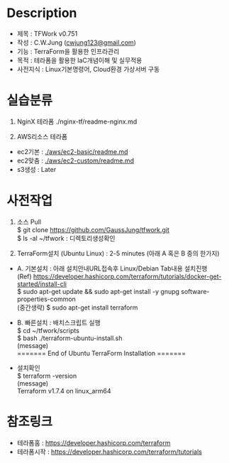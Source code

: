 # Description     
- 제목 : TFWork v0.751
- 작성 : C.W.Jung (cwjung123@gmail.com)
- 기능 : TerraForm을 활용한 인프라관리 
- 목적 : 테라폼을 활용한 IaC개념이해 및 실무적용  
- 사전지식 : Linux기본명령어, Cloud환경 가상서버 구동
 
# 실습분류      
1) NginX 테라폼 
./nginx-tf/readme-nginx.md 
 
2) AWS리소스 테라폼 
- ec2기본 :  [./aws/ec2-basic/readme.md](https://github.com/GaussJung/tfwork/blob/master/aws/readme-ec2-basic.md) 
- ec2맞춤 : [./aws/ec2-custom/readme.md](https://github.com/GaussJung/tfwork/blob/master/aws/readme-ec2-custom.md) 
- s3생성 :  Later

# 사전작업    
1) 소스 Pull  
$ git clone https://github.com/GaussJung/tfwork.git    
$ ls -al ~/tfwork  : 디렉토리생성확인   

2) TerraForm설치 (Ubuntu Linux) : 2-5 minutes  (아래 A 혹은 B 중의 한가지)   
- A. 기본설치 : 아래 설치안내URL접속후 Linux/Debian Tab내용 설치진행   
(Ref) https://developer.hashicorp.com/terraform/tutorials/docker-get-started/install-cli      
$ sudo apt-get update && sudo apt-get install -y gnupg software-properties-common  
(중간생략) 
$ sudo apt-get install terraform

- B. 빠른설치 : 배치스크립트 실행   
$ cd ~/tfwork/scripts  
$ bash ./terraform-ubuntu-install.sh  
(message)  
======= End of Ubuntu TerraForm Installation =======

- 설치확인   
$ terraform -version  
(message)  
Terraform v1.7.4 on linux_arm64  
 
# 참조링크   
- 테라폼홈 : https://developer.hashicorp.com/terraform   
- 테라폼시작 : https://developer.hashicorp.com/terraform/tutorials  
